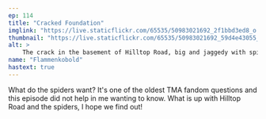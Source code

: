 ```yaml
---
ep: 114
title: "Cracked Foundation"
imglink: "https://live.staticflickr.com/65535/50983021692_2f1bbd3ed8_o.jpg"
thumbnail: "https://live.staticflickr.com/65535/50983021692_59d4e43055_q.jpg"
alt: >
    The crack in the basement of Hilltop Road, big and jaggedy with spider legs coming out of it. On the right of the crack a spider web connects to each corner. The left side of the picture is empty aside from the text, &quot;Ep 114 Cracked Foundation&quot; in the upper corner.
name: "Flammenkobold"
hastext: true
---
```

What do the spiders want? It's one of the oldest TMA fandom questions and this episode did not help in me wanting to know. What is up with Hilltop Road and the spiders, I hope we find out!